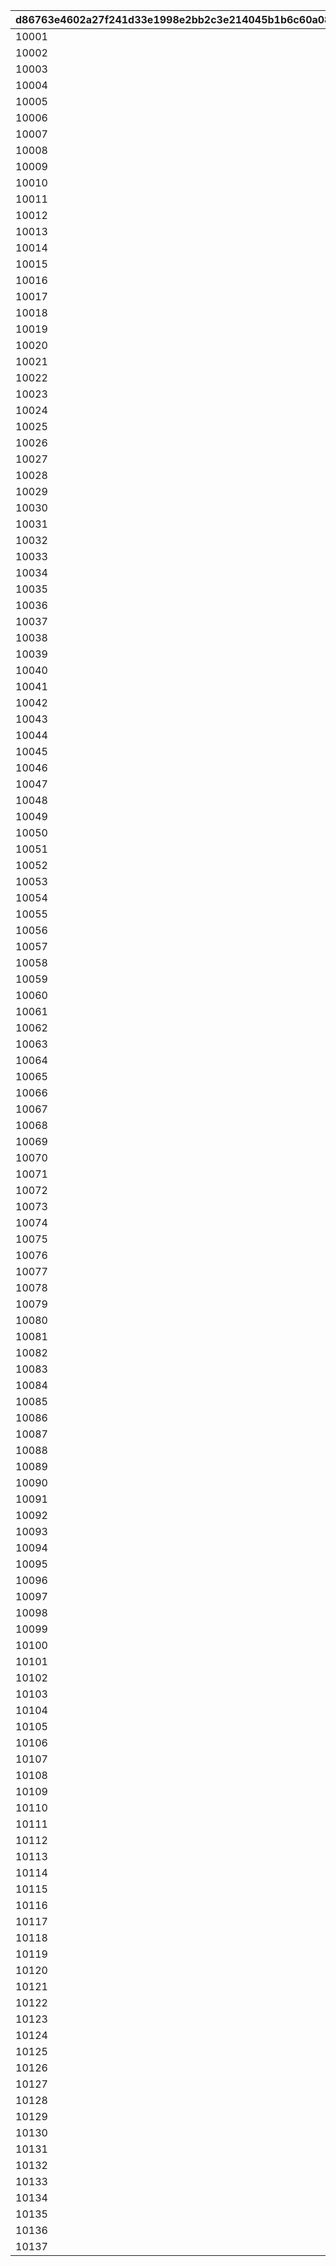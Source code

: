|d86763e4602a27f241d33e1998e2bb2c3e214045b1b6c60a08ec9fe8e8fb00f0|0733623d2ad08967ce005cc363844d02e69ec8be0a5e297ee4089aff15b54fa3|9440ccecaa24f4bd6627d405ef50ed2ab0151da06d0b823679628f14a2ee50cc|2e171fc45db67cab87907afce727f99e37fed64012ec4e532fd9936f38e329bc|5b2a4e4735b5b4839c38e26d3c1d696c6d2d557744636bb455e1b46c2a2debd8|034f036fc9033f1eb9169debbe44933a0148785b66c168736073659ee66fe770|0c9a1f358f8a25349b1b74036f42649bd1489fb3a9461d061b7002e697a5cfab|9b1c345ffdc7989081979d2d45c832a7c036553f6905aabd187266f69ee7e04d|b3f67aec03e851bdcd83dc0b074c7679fc67c535b0bd0f0a2212a6f2de26d72f|c581ba3b77d24ae8b91774eac2d4c8715dbe9948cda28aafb8618dc795d07cf9|13dad3bf54df1e334e43a8513f0b1c66b5f0ac487a26dc0a230f7066368be57c|2884115637721f00b3a4034504f4facff530c883882ab2d24f56fbd57e8aca61|8061f88b85c63f55c9a822f06dc009526471ce49afcc8381909dd0ec632c9c49|149ecc9ffcadad31328744be05d5b6d1b91bb8fac4ba105cc284137a3942d66d|9446fd608918d808a94219bb3c3833193a7496683cb2b9c8b52c27c58f957dc9|93e931ca289027e28d2405eb5471dfa8fd09bc3aa685b8f43f0b124817a0bfd4|0453edbdeefd817980b588460d0402ae01420a8c50d5ef9f6b560eb102862e66|
| --- | --- | --- | --- | --- | --- | --- | --- | --- | --- | --- | --- | --- | --- | --- | --- | --- |
|10001|2020/05/11 13:00:00|2020/05/15 11:00:00|2020/05/26 18:59:59|2020/05/28 10:59:59|500213|bgm_M32|bgm_M32|101201|2020/05/23 19:00:00|1768|1060|60|50|0|0|0|
|10002|2020/06/03 15:00:00|2020/06/08 11:00:00|2020/06/27 23:59:59|2020/07/02 14:59:59|500193|bgm_M98|bgm_M98|103601|2020/06/24 19:00:00|1768|1060|60|50|0|0|0|
|10003|2020/07/02 15:00:00|2020/07/06 11:00:00|2020/07/25 23:59:59|2020/07/30 14:59:59|500263|bgm_M106|bgm_M106|104401|2020/07/22 19:00:00|1768|1060|60|50|0|0|0|
|10004|2020/07/30 15:00:00|2020/08/03 11:00:00|2020/08/22 23:59:59|2020/08/27 14:59:59|500164|bgm_M112|bgm_M112|107601|2020/08/19 19:00:00|1768|1060|60|50|0|0|0|
|10005|2020/08/27 15:00:00|2020/08/30 11:00:00|2020/09/19 23:59:59|2020/09/24 14:59:59|500284|bgm_M121|bgm_M121|907901|2020/09/16 19:00:00|1768|1060|60|50|0|0|0|
|10006|2020/09/24 15:00:00|2020/09/28 9:00:00|2020/10/17 23:59:59|2020/10/22 14:59:59|500096|bgm_M128|bgm_M128|104701|2020/10/14 19:00:00|1768|1060|60|50|0|0|0|
|10007|2020/10/22 15:00:00|2020/10/26 11:00:00|2020/11/14 23:59:59|2020/11/19 14:59:59|500264|bgm_M135|bgm_M135|108201|2020/11/11 19:00:00|1768|1060|60|50|0|0|0|
|10008|2020/11/19 15:00:00|2020/11/23 11:00:00|2020/12/07 23:59:59|2020/12/17 14:59:59|500143|bgm_M162|bgm_M162|100901|2020/12/04 19:00:00|1768|1060|60|50|0|0|0|
|10009|2020/12/17 15:00:00|2020/12/20 11:00:00|2021/01/03 23:59:59|2021/01/14 14:59:59|500114|bgm_M171|bgm_M171|108501|2020/12/31 19:00:00|1768|1060|60|50|0|0|0|
|10010|2021/01/14 15:00:00|2021/01/18 9:00:00|2021/02/01 23:59:59|2021/02/11 14:59:59|500553|bgm_M182|bgm_M182|108901|2021/01/29 19:00:00|1768|1060|60|50|0|0|0|
|10011|2021/02/11 15:00:00|2021/02/14 11:00:00|2021/02/28 23:59:59|2021/03/11 14:59:59|500600|bgm_M189|bgm_M189|109001|2021/02/25 19:00:00|1768|1060|60|50|0|0|0|
|10012|2021/03/11 15:00:00|2021/03/15 11:00:00|2021/03/29 23:59:59|2021/04/08 23:59:59|500013|bgm_M206|bgm_M206|101401|2021/03/26 19:00:00|1768|1060|60|50|0|0|0|
|10013|2021/05/13 15:00:00|2021/05/15 9:00:00|2021/05/27 23:59:59|2021/05/31 14:59:59|500133|bgm_M215|bgm_M215|109301|2021/05/24 19:00:00|1768|1060|60|50|0|0|0|
|10014|2021/05/01 11:00:00|2021/05/04 11:00:00|2021/05/11 23:59:59|2021/05/14 14:59:59|500213|bgm_M32|bgm_M32|101201|2021/05/08 19:00:00|1768|1060|60|50|10001|0|0|
|10015|2021/06/07 15:00:00|2021/06/14 11:00:00|2021/06/26 23:59:59|2021/07/01 14:59:59|500650|bgm_M223|bgm_M223|109501|2021/06/23 19:00:00|1768|1060|60|50|0|0|0|
|10016|2021/05/25 15:00:00|2021/05/28 9:00:00|2021/06/04 23:59:59|2021/06/07 14:59:59|500193|bgm_M98|bgm_M98|103601|2021/06/01 19:00:00|1768|1060|60|50|10002|0|0|
|10017|2021/04/14 15:00:00|2021/04/17 9:00:00|2021/05/01 23:59:59|2021/05/04 10:59:59|500175|bgm_M228|bgm_M228|109701|2021/04/28 19:00:00|1768|1060|60|50|0|0|0|
|10018|2021/06/24 15:00:00|2021/06/28 9:00:00|2021/07/05 23:59:59|2021/07/08 14:59:59|500263|bgm_M106|bgm_M106|104401|2021/07/02 19:00:00|1768|1060|60|50|10003|0|0|
|10019|2021/07/09 15:00:00|2021/07/12 11:00:00|2021/07/26 23:59:59|2021/07/30 14:59:59|500683|bgm_M237|bgm_M237|110101|2021/07/23 19:00:00|1600|1060|12|50|0|0|0|
|10020|2021/07/23 15:00:00|2021/07/27 11:00:00|2021/08/03 23:59:59|2021/08/06 14:59:59|500164|bgm_M112|bgm_M112|107601|2021/07/31 19:00:00|1768|1060|60|50|10004|0|0|
|10021|2021/08/06 15:00:00|2021/08/09 11:00:00|2021/08/22 23:59:59|2021/08/26 14:59:59|500713|bgm_M245|bgm_M245_02|110501|2021/08/19  19:00:00|1768|1060|60|50|0|0|0|
|10022|2021/08/19 15:00:00|2021/08/23 11:00:00|2021/08/30 23:59:59|2021/09/02 14:59:59|500284|bgm_M121|bgm_M121|108001|2021/08/27 19:00:00|1768|1060|60|50|10005|0|0|
|10023|2021/09/01 15:00:00|2021/09/06 9:00:00|2021/09/20 23:59:59|2021/09/24 14:59:59|500731|bgm_M254|bgm_M254|110701|2021/09/17 19:00:00|1800|1060|34|50|0|0|0|
|10024|2021/09/17 15:00:00|2021/09/21 11:00:00|2021/09/28 23:59:59|2021/10/01 14:59:59|500096|bgm_M128|bgm_M128|104701|2021/09/25 19:00:00|1768|1060|60|50|10006|0|0|
|10025|2021/09/30 15:00:00|2021/10/04 11:00:00|2021/10/18 23:59:59|2021/10/22 14:59:59|505033|bgm_M265|bgm_M265_Top|111201|2021/10/15 19:00:00|1768|1060|60|50|0|0|0|
|10026|2021/10/15 15:00:00|2021/10/19 11:00:00|2021/10/26 23:59:59|2021/10/29 14:59:59|500264|bgm_M135|bgm_M135|108201|2021/10/23 19:00:00|1768|1060|60|50|10007|0|0|
|10027|2021/10/28 15:00:00|2021/11/01 11:00:00|2021/11/15 23:59:59|2021/11/19 14:59:59|500836|bgm_M273|bgm_M273|100501|2021/11/12 19:00:00|1800|1060|60|50|0|0|0|
|10028|2021/11/12 15:00:00|2021/11/16 11:00:00|2021/11/23 23:59:59|2021/11/26 14:59:59|500143|bgm_M162|bgm_M162|100901|2021/11/20 19:00:00|1768|1060|60|50|10008|0|0|
|10029|2021/11/25 15:00:00|2021/11/30 11:00:00|2021/12/14 23:59:59|2021/12/18 14:59:59|500880|bgm_M281|bgm_M281|111601|2021/12/11 19:00:00|1768|1060|60|50|0|0|0|
|10030|2021/12/09 15:00:00|2021/12/16 11:00:00|2021/12/23 23:59:59|2021/12/26 14:59:59|500114|bgm_M171|bgm_M171|108501|2021/12/20 19:00:00|1768|1060|60|50|10009|0|0|
|10031|2021/12/26 15:00:00|2021/12/31 11:00:00|2022/01/14 23:59:59|2022/01/17 14:59:59|500911|bgm_M294|bgm_M294|112101|2022/01/11 19:00:00|1768|1060|60|50|0|0|0|
|10032|2022/01/07 15:00:00|2022/01/14 11:00:00|2022/01/21 23:59:59|2022/01/24 14:59:59|500553|bgm_M182|bgm_M182|108901|2022/01/18 19:00:00|1768|1060|60|50|10010|0|0|
|10033|2022/01/24 15:00:00|2022/01/28 9:00:00|2022/02/10 23:59:59|2022/02/15 14:59:59|500016|bgm_M316|bgm_M316|112301|2022/02/07 19:00:00|1768|1060|60|50|0|0|0|
|10034|2022/02/10 15:00:00|2022/02/14 11:00:00|2022/02/21 23:59:59|2022/02/24 14:59:59|500600|bgm_M189|bgm_M189|109001|2022/02/18 19:00:00|1768|1060|60|50|10011|0|0|
|10035|2022/02/25 15:00:00|2022/02/28 9:00:00|2022/03/21 23:59:59|2022/03/26 14:59:59|500175|bgm_M330|bgm_M330|112401|2022/03/18 19:00:00|1768|1060|60|50|0|0|0|
|10036|2022/02/25 15:00:00|2022/03/12 15:00:00|2022/03/21 23:59:59|2022/03/26 14:59:59|500921|bgm_M341|bgm_M341|112401|2022/03/18 19:00:00|1768|1060|60|50|0|10035|0|
|10037|2022/03/13 11:00:00|2022/03/16 11:00:00|2022/03/23 23:59:59|2022/03/26 14:59:59|500013|bgm_M206|bgm_M206|101401|2022/03/20 19:00:00|1768|1060|60|50|10012|0|0|
|10038|2022/03/26 15:00:00|2022/03/31 11:00:00|2022/04/14 23:59:59|2022/04/18 14:59:59|500751|bgm_M343|bgm_M343|111001|2022/04/11 19:00:00|1768|1060|60|50|0|0|0|
|10039|2022/04/08 15:00:00|2022/04/15 11:00:00|2022/04/22 23:59:59|2022/04/25 14:59:59|500133|bgm_M215|bgm_M215|109301|2022/04/19 19:00:00|1768|1060|60|50|10013|0|0|
|10040|2022/04/24 15:00:00|2022/04/30 11:00:00|2022/05/14 23:59:59|2022/05/19 14:59:59|500990|bgm_M351|bgm_M351|103301|2022/05/11 19:00:00|1768|1060|60|50|0|0|0|
|10041|2022/05/10 15:00:00|2022/05/18 11:00:00|2022/05/25 23:59:59|2022/05/28 14:59:59|500650|bgm_M223|bgm_M223|109501|2022/05/22 19:00:00|1768|1060|60|50|10015|0|0|
|10042|2022/05/26 15:00:00|2022/05/31 11:00:00|2022/06/14 23:59:59|2022/06/19 14:59:59|500016|bgm_M375|bgm_M375|113001|2022/06/11 19:00:00|1768|1060|60|50|0|0|0|
|10043|2022/06/09 15:00:00|2022/06/16 12:00:00|2022/06/23 23:59:59|2022/06/26 14:59:59|500683|bgm_M237|bgm_M237|110101|2022/06/20 19:00:00|1600|1060|12|50|10019|0|0|
|10044|2022/06/24 15:00:00|2022/06/30 11:00:00|2022/07/14 23:59:59|2022/07/19 14:59:59|500016|bgm_M380A|bgm_M380A|113201|2022/07/11 19:00:00|1768|1060|60|50|0|0|0|
|10045|2022/07/11 15:00:00|2022/07/16 12:00:00|2022/07/23 23:59:59|2022/07/26 14:59:59|500713|bgm_M245|bgm_M245_02|110501|2022/07/20 19:00:00|1768|1060|60|50|10021|0|0|
|10046|2022/07/26 15:00:00|2022/07/31 11:00:00|2022/08/14 23:59:59|2022/08/19 14:59:59|501091|bgm_M393|bgm_M393|113501|2022/08/11 19:00:00|1768|1060|60|50|0|0|0|
|10047|2022/08/12 15:00:00|2022/08/16 12:00:00|2022/08/23 23:59:59|2022/08/26 14:59:59|500731|bgm_M254|bgm_M254|110701|2022/08/20 19:00:00|1800|1060|34|50|10023|0|0|
|10048|2022/08/25 15:00:00|2022/08/31 11:00:00|2022/09/14 23:59:59|2022/09/19 14:59:59|500016|bgm_M403|bgm_M403|113801|2022/09/11 19:00:00|1768|1060|60|50|0|0|0|
|10049|2022/09/09 15:00:00|2022/09/17 12:00:00|2022/09/24 23:59:59|2022/09/27 14:59:59|505033|bgm_M265|bgm_M265_Top|111201|2022/09/21 19:00:00|1768|1060|60|50|10025|0|0|
|10050|2022/09/23 15:00:00|2022/09/30 11:00:00|2022/10/14 23:59:59|2022/10/19 14:59:59|501133|bgm_M413|bgm_M413|114101|2022/10/11 19:00:00|1768|1060|60|50|0|0|0|
|10051|2022/10/11 15:00:00|2022/10/16 12:00:00|2022/10/23 23:59:59|2022/10/26 14:59:59|500836|bgm_M273|bgm_M273|100501|2022/10/20 19:00:00|1800|1060|60|50|10027|0|0|
|10052|2022/10/25 15:00:00|2022/10/31 11:00:00|2022/11/14 23:59:59|2022/11/19 14:59:59|500016|bgm_M421|bgm_M421|114201|2022/11/11 19:00:00|1768|1060|60|50|0|0|0|
|10053|2022/11/04 15:00:00|2022/11/10 11:00:00|2022/11/21 23:59:59|2022/11/25 14:59:59|500175|bgm_M228|bgm_M228|109701|2022/11/17 19:00:00|1768|1060|60|50|10017|0|0|
|10054|2022/11/25 15:00:00|2022/11/30 11:00:00|2022/12/14 23:59:59|2022/12/19 14:59:59|501171|bgm_M426|bgm_M426|114401|2022/12/11 19:00:00|1768|1060|60|50|0|0|0|
|10055|2022/12/12 15:00:00|2022/12/16 12:00:00|2022/12/23 23:59:59|2022/12/26 14:59:59|500880|bgm_M281|bgm_M281|111601|2022/12/20 19:00:00|1768|1060|60|50|10029|0|0|
|10056|2022/12/26 15:00:00|2022/12/31 11:00:00|2023/01/14 23:59:59|2023/01/19 14:59:59|501160|bgm_M435|bgm_M435|111801|2023/01/11 19:00:00|1768|1060|60|50|0|0|0|
|10057|2023/1/10 15:00:00|2023/1/15 12:00:00|2023/1/22 23:59:59|2023/1/25 14:59:59|500911|bgm_M294|bgm_M294|112101|2023/01/19 19:00:00|1768|1060|60|50|10031|0|0|
|10058|2023/1/25 15:00:00|2023/1/31 11:00:00|2023/2/20 23:59:59|2023/2/25 14:59:59|500143|bgm_M442A|bgm_M442A|115601|2023/2/17 19:00:00|1768|1060|60|50|0|0|0|
|10059|2023/1/25 15:00:00|2023/2/10 12:00:00|2023/2/20 23:59:59|2023/2/25 14:59:59|501203|bgm_M442B|bgm_M442B|115601|2023/2/17 19:00:00|1768|1060|60|50|0|10058|0|
|10060|2023/2/13 15:00:00|2023/2/16 12:00:00|2023/2/23 23:59:59|2023/2/26 14:59:59|500016|bgm_M316|bgm_M316|112301|2023/2/20 19:00:00|1768|1060|60|50|10033|0|1|
|10061|2023/2/24 15:00:00|2023/2/28 11:00:00|2023/3/14 23:59:59|2023/3/19 14:59:59|500133|bgm_M451|bgm_M451|115801|2023/3/11 19:00:00|1768|1060|60|50|0|0|0|
|10062|2023/3/03 15:00:00|2023/3/8 12:00:00|2023/3/24 23:59:59|2023/3/27 14:59:59|500175|bgm_M330|bgm_M330|112401|2023/3/21 19:00:00|1768|1060|60|50|10035|0|0|
|10063|2023/3/03 15:00:00|2023/3/16 11:00:00|2023/3/24 23:59:59|2023/3/27 14:59:59|500921|bgm_M341|bgm_M341|112401|2023/3/21 19:00:00|1768|1060|60|50|10036|10062|0|
|10064|2023/3/27 15:00:00|2023/3/31 11:00:00|2023/4/14 23:59:59|2023/4/19 14:59:59|501260|bgm_M457|bgm_M457|116201|2023/4/11 19:00:00|1768|1060|34|50|0|0|0|
|10065|2023/4/13 15:00:00|2023/4/16 12:00:00|2023/4/23 23:59:59|2023/4/26 14:59:59|500751|bgm_M343|bgm_M343|111001|2023/4/20 19:00:00|1768|1060|60|50|10038|0|0|
|10066|2023/4/25 15:00:00|2023/4/28 11:00:00|2023/5/12 23:59:59|2023/5/17 14:59:59|500016|bgm_M467|bgm_M467|116501|2023/5/09 19:00:00|1768|1060|60|50|0|0|0|
|10067|2023/5/10 15:00:00|2023/5/16 12:00:00|2023/5/23 23:59:59|2023/5/26 14:59:59|500990|bgm_M351|bgm_M351|103301|2023/5/20 19:00:00|1768|1060|60|50|10040|0|0|
|10068|2023/5/25 15:00:00|2023/5/31 11:00:00|2023/6/14 23:59:59|2023/6/19 14:59:59|500016|bgm_M478|bgm_M478_Lofi|116701|2023/6/11 19:00:00|1768|1060|60|50|0|0|0|
|10069|2023/6/12 15:00:00|2023/6/18 12:00:00|2023/6/25 23:59:59|2023/6/28 14:59:59|500016|bgm_M375|bgm_M375|113001|2023/6/22 19:00:00|1768|1060|60|50|10042|0|0|
|10070|2023/6/26 15:00:00|2023/6/30 11:00:00|2023/7/14 23:59:59|2023/7/19 14:59:59|500016|bgm_M486|bgm_M486|117101|2023/7/10 19:00:00|1768|1060|60|50|0|0|0|
|10071|2023/7/11 15:00:00|2023/7/18 12:00:00|2023/7/25 23:59:59|2023/7/28 14:59:59|500016|bgm_M380A|bgm_M380A|113201|2023/7/22 19:00:00|1768|1060|60|50|10044|0|0|
|10072|2023/7/26 15:00:00|2023/7/31 11:00:00|2023/8/14 23:59:59|2023/8/19 14:59:59|501031|bgm_M496|bgm_M496|117401|2023/8/11 19:00:00|1768|1060|60|50|0|0|0|
|10073|2023/8/11 15:00:00|2023/8/18 12:00:00|2023/8/25 23:59:59|2023/8/28 14:59:59|501091|bgm_M393|bgm_M393|113501|2023/8/22 19:00:00|1768|1060|60|50|10046|0|0|
|10074|2023/8/26 15:00:00|2023/8/31 11:00:00|2023/9/14 23:59:59|2023/9/19 14:59:59|500016|bgm_M508|bgm_M508|117501|2023/9/10 19:00:00|1768|1060|60|50|0|0|0|
|10075|2023/9/13 15:00:00|2023/9/17 12:00:00|2023/9/24 23:59:59|2023/9/27 14:59:59|500016|bgm_M403|bgm_M403|113801|2023/9/21 19:00:00|1768|1060|60|50|10048|0|0|
|10076|2023/9/25 15:00:00|2023/9/30 11:00:00|2023/10/14 23:59:59|2023/10/19 14:59:59|505033|bgm_M520|bgm_M520|117801|2023/10/10 19:00:00|1768|1060|60|50|0|0|0|
|10077|2023/10/11 15:00:00|2023/10/18 12:00:00|2023/10/25 23:59:59|2023/10/28 14:59:59|501133|bgm_M413|bgm_M413|114101|2023/10/22 19:00:00|1768|1060|60|50|10050|0|0|
|10078|2023/10/26 15:00:00|2023/10/31 11:00:00|2023/11/14 23:59:59|2023/11/19 14:59:59|500016|bgm_M527|bgm_M527|119001|2023/11/10 19:00:00|1768|1060|60|50|0|0|0|
|10079|2023/11/10 15:00:00|2023/11/18 12:00:00|2023/11/25 23:59:59|2023/11/28 14:59:59|500016|bgm_M421|bgm_M421|114201|2023/11/22 19:00:00|1768|1060|60|50|10052|0|1|
|10080|2023/11/26 15:00:00|2023/11/30 11:00:00|2023/12/14 23:59:59|2023/12/19 14:59:59|500881|bgm_M536|bgm_M536|119201|2023/12/10 19:00:00|1768|1060|60|50|0|0|0|
|10081|2023/12/11 15:00:00|2023/12/17 12:00:00|2023/12/24 23:59:59|2023/12/27 14:59:59|501171|bgm_M426|bgm_M426|114401|2023/12/21 19:00:00|1768|1060|60|50|10054|0|0|
|10082|2023/12/25 15:00:00|2023/12/29 11:00:00|2024/01/12 23:59:59|2024/01/17 14:59:59|501483|bgm_M543|bgm_M543|120801|2024/1/9 19:00:00|1768|1060|60|50|0|0|0|
|10083|2024/01/11 15:00:00|2024/01/18 12:00:00|2024/01/25 23:59:59|2024/01/28 14:59:59|501160|bgm_M435|bgm_M435|111801|2024/1/22 19:00:00|1768|1060|60|50|10056|0|0|
|10084|2024/01/26 15:00:00|2024/01/31 11:00:00|2024/02/20 23:59:59|2024/02/25 14:59:59|510306|bgm_M552|bgm_M552|106001|2024/02/16 19:00:00|1768|1060|60|50|0|0|0|
|10085|2024/01/26 15:00:00|2024/02/7 12:00:00|2024/02/20 23:59:59|2024/02/25 14:59:59|510225|bgm_M553|bgm_M553|121201|2024/02/16 19:00:00|1768|1060|60|50|0|10084|0|
|10086|2024/02/05 15:00:00|2024/02/10 12:00:00|2024/02/22 23:59:59|2024/02/27 14:59:59|500143|bgm_M442A|bgm_M442A|115601|2024/02/19 19:00:00|1768|1060|60|50|10058|0|0|
|10087|2024/02/05 15:00:00|2024/02/16 12:00:00|2024/02/22 23:59:59|2024/02/27 14:59:59|501203|bgm_M442B|bgm_M442B|115601|2024/02/19 19:00:00|1768|1060|60|50|10059|10086|0|
|10088|2024/02/26 15:00:00|2024/02/29 11:00:00|2024/03/14 23:59:59|2024/03/19 14:59:59|500118|bgm_M565|bgm_M565|121401|2024/03/10 19:00:00|1768|1060|60|50|0|0|0|
|10089|2024/03/11 15:00:00|2024/03/16 12:00:00|2024/03/23 23:59:59|2024/03/26 14:59:59|500133|bgm_M451|bgm_M451|115801|2024/03/20 19:00:00|1768|1060|60|50|10061|0|0|
|10090|2024/03/24 15:00:00|2024/03/29 11:00:00|2024/04/12 23:59:59|2024/04/17 14:59:59|500016|bgm_M574|bgm_M574|121601|2024/04/09 19:00:00|1768|1060|60|50|0|0|1|
|10091|2024/04/11 15:00:00|2024/04/18 12:00:00|2024/04/25 23:59:59|2024/04/28 14:59:59|501260|bgm_M457|bgm_M457|116201|2024/04/22 19:00:00|1768|1060|34|50|10064|0|0|
|10092|2024/04/26 15:00:00|2024/04/30 11:00:00|2024/05/14 23:59:59|2024/05/19 14:59:59|500016|bgm_M582|bgm_M582|122001|2024/05/10 19:00:00|1768|1060|60|50|0|0|0|
|10093|2024/05/09 15:00:00|2024/05/16 12:00:00|2024/05/23 23:59:59|2024/05/26 14:59:59|500016|bgm_M467|bgm_M467|116501|2024/05/20 19:00:00|1768|1060|60|50|10066|0|0|
|10094|2024/05/24 15:00:00|2024/05/31 11:00:00|2024/06/14 23:59:59|2024/06/19 14:59:59|500016|bgm_M595|bgm_M595|122101|2024/06/10 19:00:00|1768|1060|60|50|0|0|0|
|10095|2024/06/11 15:00:00|2024/06/16 12:00:00|2024/06/23 23:59:59|2024/06/26 14:59:59|500016|bgm_M478|bgm_M478_Lofi|116701|2024/06/20 19:00:00|1768|1060|60|50|10068|0|0|
|10096|2024/06/24 15:00:00|2024/06/28 11:00:00|2024/07/14 23:59:59|2024/07/19 14:59:59|500016|bgm_M601|bgm_M601|122401|2024/07/10 19:00:00|1768|1060|60|50|0|0|0|
|10097|2024/07/11 15:00:00|2024/07/18 12:00:00|2024/07/25 23:59:59|2024/07/28 14:59:59|500016|bgm_M486|bgm_M486|117101|2024/07/22 19:00:00|1768|1060|60|50|10070|0|0|
|10098|2024/07/26 15:00:00|2024/07/31 11:00:00|2024/08/14 23:59:59|2024/08/19 14:59:59|500010|bgm_M608|bgm_M608|122801|2024/08/10 19:00:00|1768|1060|60|50|0|0|0|
|10099|2024/08/12 15:00:00|2024/08/18 12:00:00|2024/08/25 23:59:59|2024/08/28 14:59:59|501031|bgm_M496|bgm_M496|117401|2024/08/22 19:00:00|1768|1060|60|50|10072|0|0|
|10100|2024/08/26 15:00:00|2024/08/30 11:00:00|2024/09/14 23:59:59|2024/09/19 14:59:59|500016|bgm_M618|bgm_M618|123101|2024/09/10 19:00:00|1768|1060|60|50|0|0|0|
|10101|2024/09/10 15:00:00|2024/09/17 12:00:00|2024/09/24 23:59:59|2024/09/27 14:59:59|500016|bgm_M508|bgm_M508|117501|2024/09/21 19:00:00|1768|1060|60|50|10074|0|0|
|10102|2024/09/25 15:00:00|2024/09/30 11:00:00|2024/10/14 23:59:59|2024/10/19 14:59:59|500096|bgm_M623|bgm_M623|123501|2024/10/10 19:00:00|1768|1060|60|50|0|0|0|
|10103|2024/10/10 15:00:00|2024/10/17 12:00:00|2024/10/24 23:59:59|2024/10/27 14:59:59|505033|bgm_M520|bgm_M520|117801|2024/10/21 19:00:00|1768|1060|60|50|10076|0|0|
|10104|2024/10/25 15:00:00|2024/10/31 11:00:00|2024/11/14 23:59:59|2024/11/19 14:59:59|500096|bgm_M630|bgm_M630|123901|2024/11/10 19:00:00|1768|1060|60|50|0|0|0|
|10105|2024/11/08 15:00:00|2024/11/17 12:00:00|2024/11/24 23:59:59|2024/11/27 14:59:59|500016|bgm_M527|bgm_M527|119001|2024/11/21 19:00:00|1768|1060|60|50|10078|0|0|
|10106|2024/11/25 15:00:00|2024/11/29 11:00:00|2024/12/14 23:59:59|2024/12/19 14:59:59|501463|bgm_M638|bgm_M638|124001|2024/12/10 19:00:00|1768|1060|60|50|0|0|0|
|10107|2024/12/09 15:00:00|2024/12/16 12:00:00|2024/12/23 23:59:59|2024/12/26 14:59:59|500881|bgm_M536|bgm_M536|119201|2024/12/20 19:00:00|1768|1060|60|50|10080|0|0|
|10108|2024/12/24 15:00:00|2024/12/31 11:00:00|2025/01/14 23:59:59|2025/01/19 14:59:59|501884|bgm_M647|bgm_M647|124701|2025/01/10 19:00:00|1768|1060|60|50|0|0|0|
|10109|2025/01/09 15:00:00|2025/01/16 12:00:00|2025/01/23 23:59:59|2025/01/26 14:59:59|501483|bgm_M543|bgm_M543|120801|2025/01/20 19:00:00|1768|1060|60|50|10082|0|0|
|10110|2025/01/24 15:00:00|2025/01/27 11:00:00|2025/02/18 23:59:59|2025/02/24 14:59:59|500013|bgm_M659|bgm_M659|125901|2025/02/14 19:00:00|1768|1060|60|50|0|0|0|
|10111|2025/01/24 15:00:00|2025/02/03 12:00:00|2025/02/18 23:59:59|2025/02/24 14:59:59|501931|bgm_M660|bgm_M660|125901|2025/02/14 19:00:00|1768|1060|60|50|0|10110|0|
|10112|2025/01/29 15:00:00|2025/02/05 12:00:00|2025/02/18 23:59:59|2025/02/23 14:59:59|510306|bgm_M552|bgm_M552|106001|2025/02/14 19:00:00|1768|1060|60|50|10084|0|0|
|10113|2025/01/29 15:00:00|2025/02/10 12:00:00|2025/02/18 23:59:59|2025/02/23 14:59:59|510225|bgm_M553|bgm_M553|121201|2025/02/14 19:00:00|1768|1060|60|50|10085|10112|0|
|10114|2025/02/21 15:00:00|2025/02/26 11:00:00|2025/03/12 23:59:59|2025/03/17 14:59:59|501463|bgm_M668|bgm_M668|125201|2025/03/08 19:00:00|1768|1060|60|50|0|0|0|
|10115|2025/03/12 15:00:00|2025/03/16 12:00:00|2025/03/23 23:59:59|2025/03/26 14:59:59|500118|bgm_M565|bgm_M565|121401|2025/03/20 19:00:00|1768|1060|60|50|10088|0|0|
|10116|2025/03/27 15:00:00|2025/03/31 09:00:00|2025/04/14 23:59:59|2025/04/19 14:59:59|501683|bgm_MC017|bgm_MC017|125401|2025/04/10 19:00:00|1768|1060|60|50|0|0|0|
|10117|2025/03/27 15:00:00|2025/03/31 09:00:00|2025/04/07 23:59:59|2025/04/10 14:59:59|500016|bgm_M574|bgm_M574|121601|2025/04/04 19:00:00|1768|1060|60|50|10090|0|1|
|10118|2025/04/11 15:00:00|2025/04/15 11:00:00|2025/04/29 23:59:59|2025/05/04 14:59:59|500013|bgm_MC026|bgm_MC026|127401|2025/04/26 19:00:00|1768|1060|60|50|0|0|0|
|10119|2025/04/11 15:00:00|2025/04/15 11:00:00|2025/04/22 23:59:59|2025/04/25 14:59:59|500016|bgm_M582|bgm_M582|122001|2025/04/19 19:00:00|1768|1060|60|50|10092|0|0|
|10120|2025/04/26 15:00:00|2025/04/30 11:00:00|2025/05/14 23:59:59|2025/05/19 14:59:59|501983|bgm_MC036|bgm_MC036|126201|2025/05/11 19:00:00|1768|1060|60|50|0|0|0|
|10121|2025/04/26 15:00:00|2025/04/30 11:00:00|2025/05/07 23:59:59|2025/05/10 14:59:59|500016|bgm_M595|bgm_M595|122101|2025/05/04 19:00:00|1768|1060|60|50|10094|0|0|
|10122|2025/05/11 15:00:00|2025/05/15 11:00:00|2025/05/29 23:59:59|2025/06/03 14:59:59|500016|bgm_MC046|bgm_MC046|126701|2025/05/26 19:00:00|1768|1060|60|50|0|0|0|
|10123|2025/05/11 15:00:00|2025/05/15 11:00:00|2025/05/22 23:59:59|2025/05/25 14:59:59|500016|bgm_M601|bgm_M601|122401|2025/05/19 19:00:00|1768|1060|60|50|10096|0|0|
|10124|2025/05/26 15:00:00|2025/05/30 11:00:00|2025/06/13 23:59:59|2025/06/18 14:59:59|501613|bgm_MC056|bgm_MC056|127001|2025/06/10 19:00:00|1768|1060|60|50|0|0|0|
|10125|2025/06/10 15:00:00|2025/06/15 12:00:00|2025/06/22 23:59:59|2025/06/25 14:59:59|500010|bgm_M608|bgm_M608|122801|2025/06/19 19:00:00|1768|1060|60|50|10098|0|0|
|10126|2025/06/26 15:00:00|2025/06/30 11:00:00|2025/07/14 23:59:59|2025/07/19 14:59:59|502032|bgm_MC063|bgm_MC063|127201|2025/07/11 19:00:00|1768|1060|60|50|0|0|0|
|10127|2025/06/26 15:00:00|2025/06/30 11:00:00|2025/07/07 23:59:59|2025/07/10 14:59:59|500016|bgm_M618|bgm_M618|123101|2025/07/04 19:00:00|1768|1060|60|50|10100|0|0|
|10128|2025/07/12 15:00:00|2025/07/15 11:00:00|2025/07/29 23:59:59|2025/08/03 14:59:59|500016|bgm_MC075|bgm_MC075|127501|2025/07/26 19:00:00|1768|1060|60|50|0|0|0|
|10129|2025/07/12 15:00:00|2025/07/15 11:00:00|2025/07/22 23:59:59|2025/07/25 14:59:59|500096|bgm_M623|bgm_M623|123501|2025/07/19 19:00:00|1768|1060|60|50|10102|0|0|
|10130|2025/07/27 15:00:00|2025/07/30 11:00:00|2025/08/13 23:59:59|2025/08/18 14:59:59|500118|bgm_MC082|bgm_MC082|128601|2025/08/10 19:00:00|1768|1060|60|50|0|0|0|
|10131|2025/07/27 15:00:00|2025/07/30 11:00:00|2025/08/06 23:59:59|2025/08/09 14:59:59|500096|bgm_M630|bgm_M630|123901|2025/08/03 19:00:00|1768|1060|60|50|10104|0|0|
|10132|2025/08/11 15:00:00|2025/08/14 11:00:00|2025/08/28 23:59:59|2025/09/02 14:59:59|500881|bgm_MC091|bgm_MC091|127901|2025/08/25 19:00:00|1768|1060|60|50|0|0|0|
|10133|2025/08/11 15:00:00|2025/08/14 11:00:00|2025/08/21 23:59:59|2025/08/24 14:59:59|501463|bgm_M638|bgm_M638|124001|2025/08/18 19:00:00|1768|1060|60|50|10106|0|0|
|10134|2025/08/25 15:00:00|2025/08/29 11:00:00|2025/09/12 23:59:59|2025/09/17 14:59:59|500183|bgm_MC099|bgm_MC099|128301|2025/09/09 19:00:00|1768|1060|60|50|0|0|0|
|10135|2025/08/25 15:00:00|2025/08/29 11:00:00|2025/09/05 23:59:59|2025/09/08 14:59:59|501884|bgm_M647|bgm_M647|124701|2025/09/02 19:00:00|1768|1060|60|50|10108|0|0|
|10136|2025/09/11 15:00:00|2025/09/15 11:00:00|2025/10/11 23:59:59|2025/10/16 14:59:59|500016|bgm_MC110|bgm_MC110|130601|2025/10/08 19:00:00|1768|1060|60|50|0|0|0|
|10137|2025/09/11 15:00:00|2025/09/22 12:00:00|2025/10/11 23:59:59|2025/10/16 14:59:59|500175|bgm_MC111|bgm_MC111|130601|2025/10/08 19:00:00|1768|1060|60|50|0|10136|0|